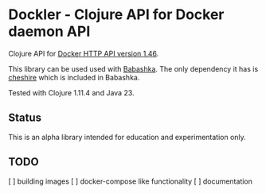 # Dockler - Clojure API for Docker daemon API

Clojure API for [Docker HTTP API version 1.46](https://docs.docker.com/engine/api/v1.46/).

This library can be used used with [Babashka](https://babashka.org/). The only dependency it has is [cheshire](https://github.com/dakrone/cheshire) which is included in Babashka.

Tested with Clojure 1.11.4 and Java 23.

## Status

This is an alpha library intended for education and experimentation only.

## TODO

[ ] building images
[ ] docker-compose like functionality
[ ] documentation
